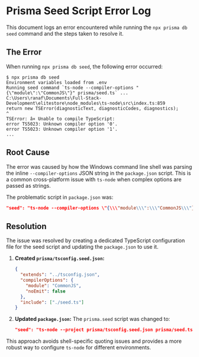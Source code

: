 # Prisma Seed Script Error Log

This document logs an error encountered while running the `npx prisma db seed` command and the steps taken to resolve it.

## The Error

When running `npx prisma db seed`, the following error occurred:

```
$ npx prisma db seed
Environment variables loaded from .env
Running seed command `ts-node --compiler-options "{\"module\":\"CommonJS\"}" prisma/seed.ts` ...
C:\Users\ranaf\Documents\Full-Stack-Development\elitestore\node_modules\ts-node\src\index.ts:859
return new TSError(diagnosticText, diagnosticCodes, diagnostics);
^
TSError: â⨯ Unable to compile TypeScript:
error TS5023: Unknown compiler option '0'.
error TS5023: Unknown compiler option '1'.
...
```

## Root Cause

The error was caused by how the Windows command line shell was parsing the inline `--compiler-options` JSON string in the `package.json` script. This is a common cross-platform issue with `ts-node` when complex options are passed as strings.

The problematic script in `package.json` was:
```json
"seed": "ts-node --compiler-options \"{\\\"module\\\":\\\"CommonJS\\\"}\" prisma/seed.ts"
```

## Resolution

The issue was resolved by creating a dedicated TypeScript configuration file for the seed script and updating the `package.json` to use it.

1.  **Created `prisma/tsconfig.seed.json`:**
    ```json
    {
      "extends": "../tsconfig.json",
      "compilerOptions": {
        "module": "CommonJS",
        "noEmit": false
      },
      "include": ["./seed.ts"]
    }
    ```

2.  **Updated `package.json`:**
    The `prisma.seed` script was changed to:
    ```json
    "seed": "ts-node --project prisma/tsconfig.seed.json prisma/seed.ts"
    ```

This approach avoids shell-specific quoting issues and provides a more robust way to configure `ts-node` for different environments.
